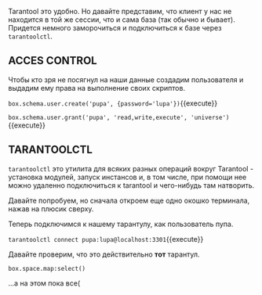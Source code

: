 Tarantool это удобно. Но давайте представим, что клиент у нас не находится в той же сессии, что и сама база (так обычно и бывает).
Придется немного заморочиться и подключиться к базе через `tarantoolctl`.

## ACCES CONTROL

Чтобы кто зря не посягнул на наши данные создадим пользователя и выдадим ему права на выполнение своих скриптов.

`box.schema.user.create('pupa', {password='lupa'})`{{execute}}

`box.schema.user.grant('pupa', 'read,write,execute', 'universe')`{{execute}}

## TARANTOOLCTL

`tarantoolctl` это утилита для всяких разных операций вокруг Tarantool - установка модулей, запуск инстансов и, в том числе, при помощи нее можно удаленно подключиться к tarantool и чего-нибудь там натворить.

Давайте попробуем, но сначала откроем еще одно окошко терминала, нажав на плюсик сверху.

Теперь подключимся к нашему тарантулу, как пользователь пупа.

`tarantoolctl connect pupa:lupa@localhost:3301`{{execute}}

Давайте проверим, что это действительно **тот** тарантул.

`box.space.map:select()`

...а на этом пока все(
